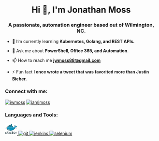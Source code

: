 <h1 align="center">Hi 👋, I'm Jonathan Moss</h1>
<h3 align="center">A passionate, automation engineer based out of Wilmington, NC.</h3>

- 🌱 I’m currently learning **Kubernetes, Golang, and REST APIs.**

- 💬 Ask me about **PowerShell, Office 365, and Automation.**

- 📫 How to reach me **jwmoss88@gmail.com**

- ⚡ Fun fact **I once wrote a tweet that was favorited more than Justin Bieber.**

<h3 align="left">Connect with me:</h3>
<p align="left">
<a href="https://twitter.com/jwmoss" target="blank"><img align="center" src="https://cdn.jsdelivr.net/npm/simple-icons@3.0.1/icons/twitter.svg" alt="jwmoss" height="30" width="40" /></a>
<a href="https://linkedin.com/in/iamjmoss" target="blank"><img align="center" src="https://cdn.jsdelivr.net/npm/simple-icons@3.0.1/icons/linkedin.svg" alt="iamjmoss" height="30" width="40" /></a>
</p>

<h3 align="left">Languages and Tools:</h3>
<p align="left"> <a href="https://www.docker.com/" target="_blank"> <img src="https://raw.githubusercontent.com/devicons/devicon/master/icons/docker/docker-original-wordmark.svg" alt="docker" width="40" height="40"/> </a> <a href="https://git-scm.com/" target="_blank"> <img src="https://www.vectorlogo.zone/logos/git-scm/git-scm-icon.svg" alt="git" width="40" height="40"/> </a> <a href="https://www.jenkins.io" target="_blank"> <img src="https://www.vectorlogo.zone/logos/jenkins/jenkins-icon.svg" alt="jenkins" width="40" height="40"/> </a> <a href="https://www.selenium.dev" target="_blank"> <img src="https://raw.githubusercontent.com/detain/svg-logos/780f25886640cef088af994181646db2f6b1a3f8/svg/selenium-logo.svg" alt="selenium" width="40" height="40"/> </a> </p>
